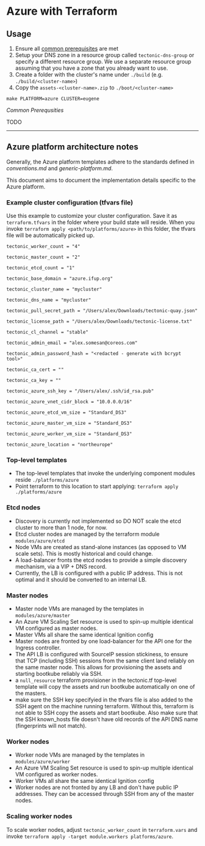# Azure with Terraform

## Usage

1. Ensure all [common prerequisites](../../../README.md#common-prerequisites) are met
1. Setup your DNS zone in a resource group called `tectonic-dns-group` or specify a different resource group. We use a separate resource group assuming that you have a zone that you already want to use.
1. Create a folder with the cluster's name under `./build` (e.g. `./build/<cluster-name>`)
1. Copy the `assets-<cluster-name>.zip` to `./boot/<cluster-name>`

```
make PLATFORM=azure CLUSTER=eugene
```

*Common Prerequsities*

TODO

---

## Azure platform architecture notes

Generally, the Azure platform templates adhere to the standards defined in *conventions.md* and *generic-platform.md*.

This document aims to document the implementation details specific to the Azure platform.

### Example cluster configuration (tfvars file)

Use this example to customize your cluster configuration. Save it as `terraform.tfvars` in the folder where your build state will reside.
When you invoke `terraform apply <path/to/platforms/azure>` in this folder, the tfvars file will be automatically picked up.

```
tectonic_worker_count = "4"

tectonic_master_count = "2"

tectonic_etcd_count = "1"

tectonic_base_domain = "azure.ifup.org"

tectonic_cluster_name = "mycluster"

tectonic_dns_name = "mycluster"

tectonic_pull_secret_path = "/Users/alex/Downloads/tectonic-quay.json"

tectonic_license_path = "/Users/alex/Downloads/tectonic-license.txt"

tectonic_cl_channel = "stable"

tectonic_admin_email = "alex.somesan@coreos.com"

tectonic_admin_password_hash = "<redacted - generate with bcrypt tool>"

tectonic_ca_cert = ""

tectonic_ca_key = ""

tectonic_azure_ssh_key = "/Users/alex/.ssh/id_rsa.pub"

tectonic_azure_vnet_cidr_block = "10.0.0.0/16"

tectonic_azure_etcd_vm_size = "Standard_DS3"

tectonic_azure_master_vm_size = "Standard_DS3"

tectonic_azure_worker_vm_size = "Standard_DS3"

tectonic_azure_location = "northeurope"
```

### Top-level templates

* The top-level templates that invoke the underlying component modules reside `./platforms/azure`
* Point terraform to this location to start applying: `terraform apply ./platforms/azure`

### Etcd nodes

* Discovery is currently not implemented so DO NOT scale the etcd cluster to more than 1 node, for now.
* Etcd cluster nodes are managed by the terraform module `modules/azure/etcd`
* Node VMs are created as stand-alone instances (as opposed to VM scale sets). This is mostly historical and could change.
* A load-balancer fronts the etcd nodes to provide a simple discovery mechanism, via a VIP + DNS record.
* Currently, the LB is configured with a public IP address. This is not optimal and it should be converted to an internal LB.

### Master nodes

* Master node VMs are managed by the templates in `modules/azure/master`
* An Azure VM Scaling Set resource is used to spin-up multiple identical VM configured as master nodes.
* Master VMs all share the same identical Ignition config
* Master nodes are fronted by one load-balancer for the API one for the Ingress controller.
* The API LB is configured with SourceIP session stickiness, to ensure that TCP (including SSH) sessions from the same client land reliably on the same master node. This allows for provisioning the assets and starting bootkube reliably via SSH.
* a `null_resource` terraform provisioner in the tectonic.tf top-level template will copy the assets and run bootkube automatically on one of the masters.
* make sure the SSH key specifyied in the tfvars file is also added to the SSH agent on the machine running terraform. Without this, terraform is not able to SSH copy the assets and start bootkube. Also make sure that the SSH known_hosts file doesn't have old records of the API DNS name (fingerprints will not match).

### Worker nodes

* Worker node VMs are managed by the templates in `modules/azure/worker`
* An Azure VM Scaling Set resource is used to spin-up multiple identical VM configured as worker nodes.
* Worker VMs all share the same identical Ignition config
* Worker nodes are not fronted by any LB and don't have public IP addresses. They can be accessed through SSH from any of the master nodes.

### Scaling worker nodes

To scale worker nodes, adjust `tectonic_worker_count` in `terraform.vars` and invoke `terraform apply -target module.workers platforms/azure`.
